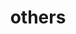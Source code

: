 ---
layout: category
title: others
permalink: '/categories/others'
background: '/img/IMG_2434.JPG'
---